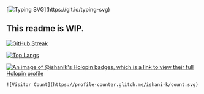 [![Typing SVG](https://readme-typing-svg.demolab.com/?lines=Hello,+I'm+Ishani;A+full+-+stack+developer;Welcome+to+my+Github+!)](https://git.io/typing-svg)

## This readme is WIP.
[![GitHub Streak](https://github-readme-streak-stats-sigma-six.vercel.app/?user=ishani-k&theme=merko&hide_border=true)](https://git.io/streak-stats)

[![Top Langs](https://github-readme-stats.vercel.app/api/top-langs/?username=ishani-k&theme=merko&hide_border=true)](https://github.com/ishani-k/github-readme-stats)

[![An image of @ishanik's Holopin badges, which is a link to view their full Holopin profile](https://holopin.me/ishanik)](https://holopin.io/@ishanik)

```
![Visitor Count](https://profile-counter.glitch.me/ishani-k/count.svg)
```
<!--
**ishani-k/ishani-k** is a ✨ _special_ ✨ repository because its `README.md` (this file) appears on your GitHub profile.

Here are some ideas to get you started:

- 🔭 I’m currently working on ...
- 🌱 I’m currently learning ...
- 👯 I’m looking to collaborate on ...
- 🤔 I’m looking for help with ...
- 💬 Ask me about ...
- 📫 How to reach me: ...
- 😄 Pronouns: ...
- ⚡ Fun fact: ...
-->
